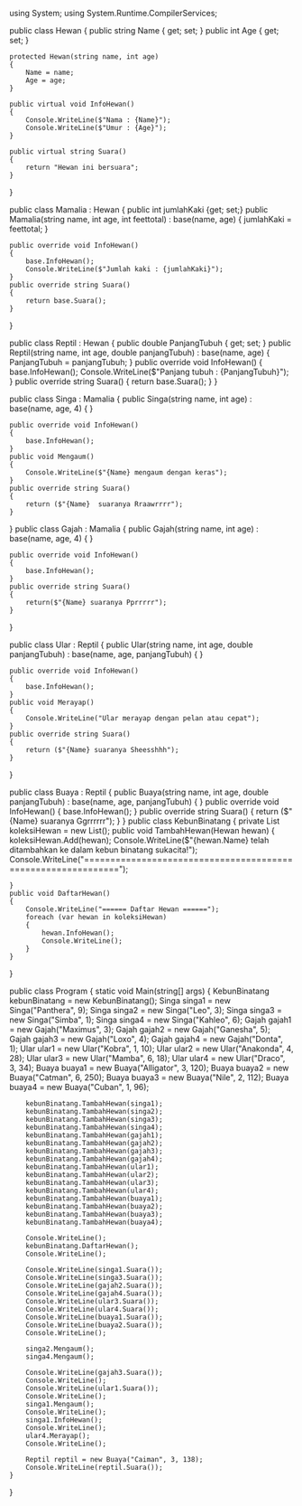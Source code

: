 using System;
using System.Runtime.CompilerServices;

public class Hewan
{
    public string Name { get; set; }
    public int Age { get; set; }

    protected Hewan(string name, int age)
    {
        Name = name;
        Age = age;
    }

    public virtual void InfoHewan()
    {
        Console.WriteLine($"Nama : {Name}");
        Console.WriteLine($"Umur : {Age}");
    }

    public virtual string Suara()
    {
        return "Hewan ini bersuara";
    }
}

public class Mamalia : Hewan
{
    public int jumlahKaki {get; set;}
    public Mamalia(string  name, int age, int feettotal) : base(name, age)
    {
        jumlahKaki = feettotal;
    }

    public override void InfoHewan()
    {
        base.InfoHewan();
        Console.WriteLine($"Jumlah kaki : {jumlahKaki}");
    }
    public override string Suara()
    {
        return base.Suara();
    }
}

public class Reptil : Hewan
{
    public double PanjangTubuh { get; set; }
    public Reptil(string name, int age, double panjangTubuh) : base(name, age)
    {
        PanjangTubuh = panjangTubuh;
    }
    public override void InfoHewan()
    {
        base.InfoHewan();
        Console.WriteLine($"Panjang tubuh : {PanjangTubuh}");
    }
    public override string Suara()
    {
        return base.Suara();
    }
}

public class Singa : Mamalia
{
    public Singa(string name, int age) : base(name, age, 4) { }

    public override void InfoHewan()
    {
        base.InfoHewan();
    }
    public void Mengaum()
    {
        Console.WriteLine($"{Name} mengaum dengan keras");
    }
    public override string Suara()
    {
        return ($"{Name}  suaranya Rraawrrrr");
    }
}
public class Gajah : Mamalia
{
    public Gajah(string name, int age) : base(name, age, 4) { }

    public override void InfoHewan()
    {
        base.InfoHewan();
    }
    public override string Suara()
    {
        return($"{Name} suaranya Pprrrrr");
    }
}

public class Ular : Reptil
{
    public Ular(string name, int age, double panjangTubuh) : base(name, age, panjangTubuh) { }

    public override void InfoHewan()
    {
        base.InfoHewan();
    }
    public void Merayap()
    {
        Console.WriteLine("Ular merayap dengan pelan atau cepat");
    }
    public override string Suara()
    {
        return ($"{Name} suaranya Sheesshhh");
    }
}

public class Buaya : Reptil
{
    public Buaya(string name, int age, double panjangTubuh) : base(name, age, panjangTubuh) { }
    public override void InfoHewan()
    {
        base.InfoHewan();
    }
    public override string Suara()
    {
        return ($"{Name} suaranya Ggrrrrrr");
    }
}
public class KebunBinatang
{
    private List<Hewan> koleksiHewan = new List<Hewan>();
    public void TambahHewan(Hewan hewan)
    {
        koleksiHewan.Add(hewan);
        Console.WriteLine($"{hewan.Name} telah ditambahkan ke dalam kebun binatang sukacita!");
        Console.WriteLine("=============================================================");

    }
    public void DaftarHewan()
    {
        Console.WriteLine("====== Daftar Hewan ======");
        foreach (var hewan in koleksiHewan)
        {
            hewan.InfoHewan();
            Console.WriteLine();
        }
    }
}

public class Program
{
    static void Main(string[] args)
    {
        KebunBinatang kebunBinatang = new KebunBinatang();
        Singa singa1 = new Singa("Panthera", 9);
        Singa singa2 = new Singa("Leo", 3);
        Singa singa3 = new Singa("Simba", 1);
        Singa singa4 = new Singa("Kahleo", 6);
        Gajah gajah1 = new Gajah("Maximus", 3);
        Gajah gajah2 = new Gajah("Ganesha", 5);
        Gajah gajah3 = new Gajah("Loxo", 4);
        Gajah gajah4 = new Gajah("Donta", 1);
        Ular ular1 = new Ular("Kobra", 1, 10);
        Ular ular2 = new Ular("Anakonda", 4, 28);
        Ular ular3 = new Ular("Mamba", 6, 18);
        Ular ular4 = new Ular("Draco", 3, 34);
        Buaya buaya1 = new Buaya("Alligator", 3, 120);
        Buaya buaya2 = new Buaya("Catman", 6, 250);
        Buaya buaya3 = new Buaya("Nile", 2, 112);
        Buaya buaya4 = new Buaya("Cuban", 1, 96);


        kebunBinatang.TambahHewan(singa1);
        kebunBinatang.TambahHewan(singa2);
        kebunBinatang.TambahHewan(singa3);
        kebunBinatang.TambahHewan(singa4);
        kebunBinatang.TambahHewan(gajah1);
        kebunBinatang.TambahHewan(gajah2);
        kebunBinatang.TambahHewan(gajah3);
        kebunBinatang.TambahHewan(gajah4);
        kebunBinatang.TambahHewan(ular1);
        kebunBinatang.TambahHewan(ular2);
        kebunBinatang.TambahHewan(ular3);
        kebunBinatang.TambahHewan(ular4);
        kebunBinatang.TambahHewan(buaya1);
        kebunBinatang.TambahHewan(buaya2);
        kebunBinatang.TambahHewan(buaya3);
        kebunBinatang.TambahHewan(buaya4);

        Console.WriteLine();
        kebunBinatang.DaftarHewan();
        Console.WriteLine();

        Console.WriteLine(singa1.Suara()); 
        Console.WriteLine(singa3.Suara());
        Console.WriteLine(gajah2.Suara());
        Console.WriteLine(gajah4.Suara());
        Console.WriteLine(ular3.Suara());
        Console.WriteLine(ular4.Suara());
        Console.WriteLine(buaya1.Suara());
        Console.WriteLine(buaya2.Suara());
        Console.WriteLine();

        singa2.Mengaum();
        singa4.Mengaum();

        Console.WriteLine(gajah3.Suara());
        Console.WriteLine();
        Console.WriteLine(ular1.Suara());
        Console.WriteLine();
        singa1.Mengaum();
        Console.WriteLine();
        singa1.InfoHewan();
        Console.WriteLine();
        ular4.Merayap();
        Console.WriteLine();

        Reptil reptil = new Buaya("Caiman", 3, 138);
        Console.WriteLine(reptil.Suara());
    }
}

